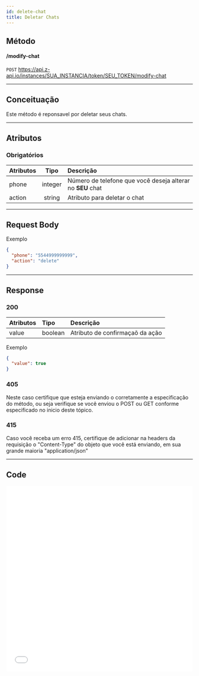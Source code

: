 ```yaml
---
id: delete-chat
title: Deletar Chats
---
```


## Método

#### /modify-chat

`POST` https://api.z-api.io/instances/SUA_INSTANCIA/token/SEU_TOKEN/modify-chat

---

## Conceituação

Este método é reponsavel por deletar seus chats.

---

## Atributos

### Obrigatórios

| Atributos | Tipo | Descrição |
| :-- | :-: | :-- |
| phone | integer | Número de telefone que você deseja alterar no **SEU** chat |
| action | string | Atributo para deletar o chat |

---

## Request Body

Exemplo

```json
{
  "phone": "5544999999999",
  "action": "delete"
}
```

---

## Response

### 200

| Atributos | Tipo    | Descrição                       |
| :-------- | :------ | :------------------------------ |
| value     | boolean | Atributo de confirmaçaõ da ação |

Exemplo

```json
{
  "value": true
}
```

### 405

Neste caso certifique que esteja enviando o corretamente a especificação do método, ou seja verifique se você enviou o POST ou GET conforme especificado no inicio deste tópico.

### 415

Caso você receba um erro 415, certifique de adicionar na headers da requisição o "Content-Type" do objeto que você está enviando, em sua grande maioria "application/json"

---

## Code

<iframe src="//api.apiembed.com/?source=https://raw.githubusercontent.com/Z-API/z-api-docs/main/json-examples/delete-chat.json&targets=all" frameborder="0" scrolling="no" width="100%" height="500px" seamless></iframe>
